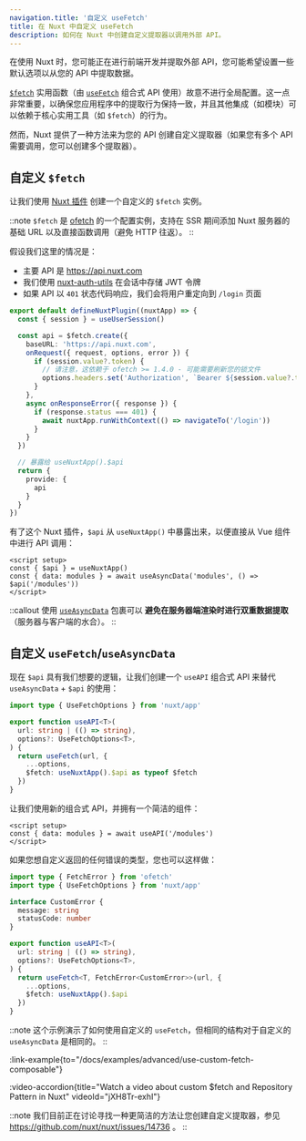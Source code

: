 ```yaml
---
navigation.title: '自定义 useFetch'
title: 在 Nuxt 中自定义 useFetch
description: 如何在 Nuxt 中创建自定义提取器以调用外部 API。
---
```


在使用 Nuxt 时，您可能正在进行前端开发并提取外部 API，您可能希望设置一些默认选项以从您的 API 中提取数据。

[`$fetch`](/docs/api/utils/dollarfetch) 实用函数（由 [`useFetch`](/docs/api/composables/use-fetch) 组合式 API 使用）故意不进行全局配置。这一点非常重要，以确保您应用程序中的提取行为保持一致，并且其他集成（如模块）可以依赖于核心实用工具（如 `$fetch`）的行为。

然而，Nuxt 提供了一种方法来为您的 API 创建自定义提取器（如果您有多个 API 需要调用，您可以创建多个提取器）。

## 自定义 `$fetch`

让我们使用 [Nuxt 插件](/docs/guide/directory-structure/plugins) 创建一个自定义的 `$fetch` 实例。

::note
`$fetch` 是 [ofetch](https://github.com/unjs/ofetch) 的一个配置实例，支持在 SSR 期间添加 Nuxt 服务器的基础 URL 以及直接函数调用（避免 HTTP 往返）。
::

假设我们这里的情况是：
- 主要 API 是 https://api.nuxt.com
- 我们使用 [nuxt-auth-utils](https://github.com/atinux/nuxt-auth-utils) 在会话中存储 JWT 令牌
- 如果 API 以 `401` 状态代码响应，我们会将用户重定向到 `/login` 页面

```ts [app/plugins/api.ts]
export default defineNuxtPlugin((nuxtApp) => {
  const { session } = useUserSession()

  const api = $fetch.create({
    baseURL: 'https://api.nuxt.com',
    onRequest({ request, options, error }) {
      if (session.value?.token) {
        // 请注意，这依赖于 ofetch >= 1.4.0 - 可能需要刷新您的锁文件
        options.headers.set('Authorization', `Bearer ${session.value?.token}`)
      }
    },
    async onResponseError({ response }) {
      if (response.status === 401) {
        await nuxtApp.runWithContext(() => navigateTo('/login'))
      }
    }
  })

  // 暴露给 useNuxtApp().$api
  return {
    provide: {
      api
    }
  }
})
```

有了这个 Nuxt 插件，`$api` 从 `useNuxtApp()` 中暴露出来，以便直接从 Vue 组件中进行 API 调用：

```vue [app/app.vue]
<script setup>
const { $api } = useNuxtApp()
const { data: modules } = await useAsyncData('modules', () => $api('/modules'))
</script>
```

::callout
使用 [`useAsyncData`](/docs/api/composables/use-async-data) 包裹可以 **避免在服务器端渲染时进行双重数据提取**（服务器与客户端的水合）。
::

## 自定义 `useFetch`/`useAsyncData`

现在 `$api` 具有我们想要的逻辑，让我们创建一个 `useAPI` 组合式 API 来替代 `useAsyncData` + `$api` 的使用：

```ts [app/composables/useAPI.ts]
import type { UseFetchOptions } from 'nuxt/app'

export function useAPI<T>(
  url: string | (() => string),
  options?: UseFetchOptions<T>,
) {
  return useFetch(url, {
    ...options,
    $fetch: useNuxtApp().$api as typeof $fetch
  })
}
```

让我们使用新的组合式 API，并拥有一个简洁的组件：

```vue [app/app.vue]
<script setup>
const { data: modules } = await useAPI('/modules')
</script>
```

如果您想自定义返回的任何错误的类型，您也可以这样做：

```ts
import type { FetchError } from 'ofetch'
import type { UseFetchOptions } from 'nuxt/app'

interface CustomError {
  message: string
  statusCode: number
}

export function useAPI<T>(
  url: string | (() => string),
  options?: UseFetchOptions<T>,
) {
  return useFetch<T, FetchError<CustomError>>(url, {
    ...options,
    $fetch: useNuxtApp().$api
  })
}
```

::note
这个示例演示了如何使用自定义的 `useFetch`，但相同的结构对于自定义的 `useAsyncData` 是相同的。
::

:link-example{to="/docs/examples/advanced/use-custom-fetch-composable"}

:video-accordion{title="Watch a video about custom $fetch and Repository Pattern in Nuxt" videoId="jXH8Tr-exhI"}

::note
我们目前正在讨论寻找一种更简洁的方法让您创建自定义提取器，参见 https://github.com/nuxt/nuxt/issues/14736 。
::
